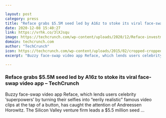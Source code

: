 ```yaml
---

layout: post
category: press
title: "Reface grabs $5.5M seed led by A16z to stoke its viral face-swap video app"
date: 2020-12-08 15:40:27
link: https://vrhk.co/3lXJsqu
image: https://techcrunch.com/wp-content/uploads/2020/12/Reface-investments.png?w=762
domain: techcrunch.com
author: "TechCrunch"
icon: https://techcrunch.com/wp-content/uploads/2015/02/cropped-cropped-favicon-gradient.png?w=180
excerpt: "Buzzy face-swap video app Reface, which lends users celebrity ‘superpowers’ by turning their selfies into “eerily realistic” famous video clips at the tap of a button, has caught the attention of Andreessen Horowitz. The Silicon Valley venture firm leads a $5.5 million seed …"

---
```


### Reface grabs $5.5M seed led by A16z to stoke its viral face-swap video app – TechCrunch

Buzzy face-swap video app Reface, which lends users celebrity ‘superpowers’ by turning their selfies into “eerily realistic” famous video clips at the tap of a button, has caught the attention of Andreessen Horowitz. The Silicon Valley venture firm leads a $5.5 million seed …